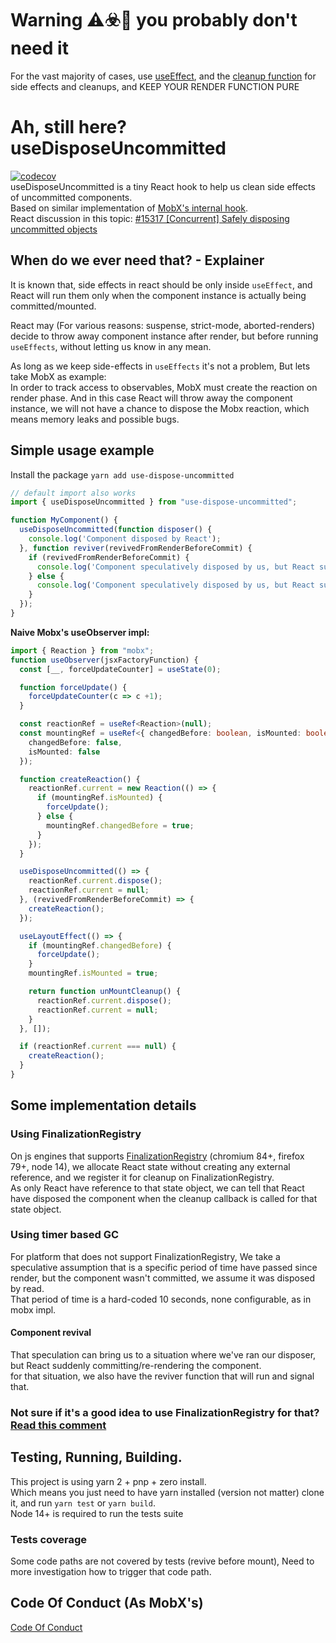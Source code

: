 # Warning ⚠️☣️🐉 you probably don't need it
For the vast majority of cases, use [useEffect](https://reactjs.org/docs/hooks-reference.html#useeffect), and the [cleanup function](https://reactjs.org/docs/hooks-reference.html#cleaning-up-an-effect) for side effects and cleanups, and KEEP YOUR RENDER FUNCTION PURE

# Ah, still here? useDisposeUncommitted

[![codecov](https://codecov.io/gh/Bnaya/use-dispose-uncommitted/branch/main/graph/badge.svg?token=A1UIArW8lH)](https://codecov.io/gh/Bnaya/use-dispose-uncommitted)  
useDisposeUncommitted is a tiny React hook to help us clean side effects of uncommitted components.  
Based on similar implementation of [MobX's internal hook](https://github.com/mobxjs/mobx/blob/5d5eb89/packages/mobx-react-lite/src/utils/createReactionCleanupTrackingUsingFinalizationRegister.ts).  
React discussion in this topic: [#15317 [Concurrent] Safely disposing uncommitted objects](https://github.com/facebook/react/issues/15317) 

## When do we ever need that? - Explainer
It is known that, side effects in react should be only inside `useEffect`, and React will run them only when the component instance is actually being committed/mounted.  

React may (For various reasons: suspense, strict-mode, aborted-renders) decide to throw away component instance after render, but before running `useEffects`, without letting us know in any mean.

As long as we keep side-effects in `useEffects` it's not a problem, But lets take MobX as example:  
In order to track access to observables, MobX must create the reaction on render phase.
And in this case React will throw away the component instance, we will not have a chance to dispose the Mobx reaction, which means memory leaks and possible bugs.

## Simple usage example
Install the package `yarn add use-dispose-uncommitted`
```js
// default import also works
import { useDisposeUncommitted } from "use-dispose-uncommitted";

function MyComponent() {
  useDisposeUncommitted(function disposer() {
    console.log('Component disposed by React');
  }, function reviver(revivedFromRenderBeforeCommit) {
    if (revivedFromRenderBeforeCommit) {
      console.log('Component speculatively disposed by us, but React suddenly re-rendered it');
    } else {
      console.log('Component speculatively disposed by us, but React suddenly mounted it');
    }
  });
}
```

**Naive Mobx's useObserver impl:**
```ts
import { Reaction } from "mobx";
function useObserver(jsxFactoryFunction) {
  const [__, forceUpdateCounter] = useState(0);

  function forceUpdate() {
    forceUpdateCounter(c => c +1);
  }

  const reactionRef = useRef<Reaction>(null);
  const mountingRef = useRef<{ changedBefore: boolean, isMounted: boolean }>({
    changedBefore: false,
    isMounted: false
  });

  function createReaction() {
    reactionRef.current = new Reaction(() => {
      if (mountingRef.isMounted) {
        forceUpdate();
      } else {
        mountingRef.changedBefore = true;
      }
    });
  }

  useDisposeUncommitted(() => {
    reactionRef.current.dispose();
    reactionRef.current = null;
  }, (revivedFromRenderBeforeCommit) => {
    createReaction();
  });

  useLayoutEffect(() => {
    if (mountingRef.changedBefore) {
      forceUpdate();
    }
    mountingRef.isMounted = true;

    return function unMountCleanup() {
      reactionRef.current.dispose();
      reactionRef.current = null;
    }
  }, []);

  if (reactionRef.current === null) {
    createReaction();
  }
}
```

## Some implementation details
### Using FinalizationRegistry
On js engines that supports
[FinalizationRegistry](https://developer.mozilla.org/en-US/docs/Web/JavaScript/Reference/Global_Objects/FinalizationRegistry) (chromium 84+, firefox 79+, node 14), we allocate React state without creating any external reference, and we register it for cleanup on FinalizationRegistry.  
As only React have reference to that state object, we can tell that React have disposed the component when the cleanup callback is called for that state object.


### Using timer based GC
For platform that does not support FinalizationRegistry, We take a speculative assumption that is a specific period of time have passed since render, but the component wasn't committed, we assume it was disposed by read.  
That period of time is a hard-coded 10 seconds, none configurable, as in mobx impl.
#### Component revival
That speculation can bring us to a situation where we've ran our disposer, but React suddenly committing/re-rendering the component.  
for that situation, we also have the reviver function that will run and signal that. 

### Not sure if it's a good idea to use FinalizationRegistry for that? [Read this comment](https://github.com/facebook/react/issues/15317#issuecomment-722627311)

## Testing, Running, Building.
This project is using yarn 2 + pnp + zero install.  
Which means you just need to have yarn installed (version not matter) clone it, and run `yarn test` or `yarn build`.  
Node 14+ is required to run the tests suite
### Tests coverage
Some code paths are not covered by tests (revive before mount),
Need to more investigation how to trigger that code path.

## Code Of Conduct (As MobX's)
[Code Of Conduct](https://github.com/mobxjs/mobx/blob/main/CODE_OF_CONDUCT.md)
